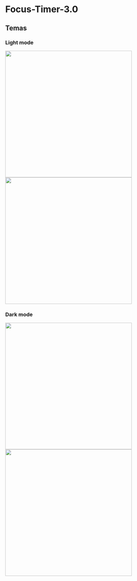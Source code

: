 <h1> Focus-Timer-3.0 </h1>
<h2> Temas </h2>
<h3>Light mode</h3>
<section style="display: inline-block ;">
<img src="https://i.imgur.com/7vH3aDa.png" width="400">
<img src="https://i.imgur.com/KsoOYNv.png" width="400">
</section>
<h3>Dark mode</h3>
<section style="display: inline-block ;">
<img src="https://i.imgur.com/eIBIzNd.png" width="400">
<img src="https://i.imgur.com/Ywdm9O5.png" width="400">
</section>
